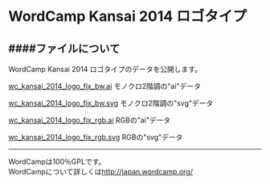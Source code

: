 WordCamp Kansai 2014 ロゴタイプ
========
####ファイルについて
---
WordCamp Kansai 2014 ロゴタイプのデータを公開します。  

[wc_kansai_2014_logo_fix_bw.ai](https://github.com/WordCampKansai2014/logotype/blob/master/wc_kansai_2014_logo_fix_bw.ai "モノクロ2階調 ai") モノクロ2階調の"ai"データ

[wc_kansai_2014_logo_fix_bw.svg](https://github.com/WordCampKansai2014/logotype/blob/master/wc_kansai_2014_logo_fix_bw.svg "モノクロ2階調 svg") モノクロ2階調の"svg"データ

[wc_kansai_2014_logo_fix_rgb.ai](https://github.com/WordCampKansai2014/logotype/blob/master/wc_kansai_2014_logo_fix_rgb.ai "RGB ai") RGBの"ai"データ 

[wc_kansai_2014_logo_fix_rgb.svg](https://github.com/WordCampKansai2014/logotype/blob/master/wc_kansai_2014_logo_fix_rgb.svg "RGB svg") RGBの"svg"データ

---
WordCampは100％GPLです。  
WordCampについて詳しくは<http://japan.wordcamp.org/>
